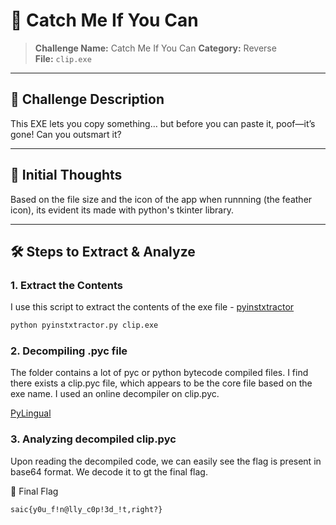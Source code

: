 # 🔐 Catch Me If You Can

> **Challenge Name:** Catch Me If You Can
> **Category:** Reverse  
> **File:** ```clip.exe```

---

## 📝 Challenge Description

This EXE lets you copy something… but before you can paste it, poof—it’s gone! Can you outsmart it?

---

## 🧠 Initial Thoughts

Based on the file size and the icon of the app when runnning (the feather icon), its evident its made with python's tkinter library. 

---

## 🛠️ Steps to Extract & Analyze

### 1. Extract the Contents

I use this script to extract the contents of the exe file - [pyinstxtractor](https://github.com/extremecoders-re/pyinstxtractor)


```bash
python pyinstxtractor.py clip.exe
```

### 2. Decompiling .pyc file
The folder contains a lot of pyc or python bytecode compiled files. I find there exists a clip.pyc file, which appears to be the core file based on the exe name. I used an online decompiler on clip.pyc.

[PyLingual](https://pylingual.io)


### 3. Analyzing decompiled clip.pyc
Upon reading the decompiled code, we can easily see the flag is present in base64 format. We decode it to gt the final flag.


🏁 Final Flag
```
saic{y0u_f!n@lly_c0p!3d_!t,right?}
```
